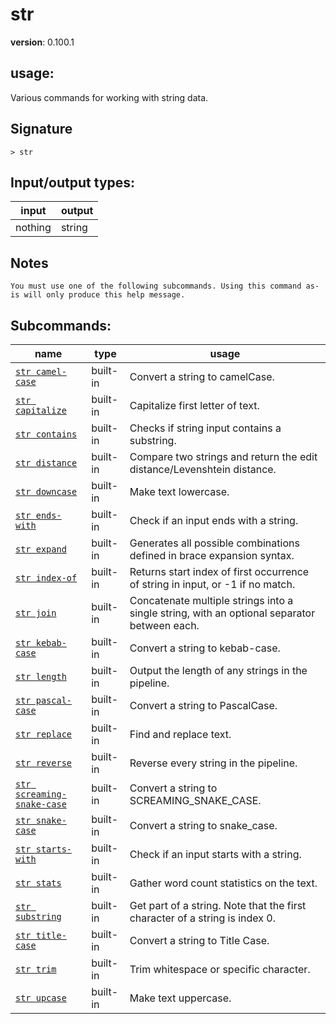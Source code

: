 # str

**version**: 0.100.1

## **usage**:

Various commands for working with string data.

## Signature

`> str `

## Input/output types:

| input   | output |
| ------- | ------ |
| nothing | string |

## Notes

```text
You must use one of the following subcommands. Using this command as-is will only produce this help message.
```

## Subcommands:

| name                                                                     | type     | usage                                                                                       |
| ------------------------------------------------------------------------ | -------- | ------------------------------------------------------------------------------------------- |
| [`str camel-case`](/commands/docs/str_camel-case.md)                     | built-in | Convert a string to camelCase.                                                              |
| [`str capitalize`](/commands/docs/str_capitalize.md)                     | built-in | Capitalize first letter of text.                                                            |
| [`str contains`](/commands/docs/str_contains.md)                         | built-in | Checks if string input contains a substring.                                                |
| [`str distance`](/commands/docs/str_distance.md)                         | built-in | Compare two strings and return the edit distance/Levenshtein distance.                      |
| [`str downcase`](/commands/docs/str_downcase.md)                         | built-in | Make text lowercase.                                                                        |
| [`str ends-with`](/commands/docs/str_ends-with.md)                       | built-in | Check if an input ends with a string.                                                       |
| [`str expand`](/commands/docs/str_expand.md)                             | built-in | Generates all possible combinations defined in brace expansion syntax.                      |
| [`str index-of`](/commands/docs/str_index-of.md)                         | built-in | Returns start index of first occurrence of string in input, or -1 if no match.              |
| [`str join`](/commands/docs/str_join.md)                                 | built-in | Concatenate multiple strings into a single string, with an optional separator between each. |
| [`str kebab-case`](/commands/docs/str_kebab-case.md)                     | built-in | Convert a string to kebab-case.                                                             |
| [`str length`](/commands/docs/str_length.md)                             | built-in | Output the length of any strings in the pipeline.                                           |
| [`str pascal-case`](/commands/docs/str_pascal-case.md)                   | built-in | Convert a string to PascalCase.                                                             |
| [`str replace`](/commands/docs/str_replace.md)                           | built-in | Find and replace text.                                                                      |
| [`str reverse`](/commands/docs/str_reverse.md)                           | built-in | Reverse every string in the pipeline.                                                       |
| [`str screaming-snake-case`](/commands/docs/str_screaming-snake-case.md) | built-in | Convert a string to SCREAMING_SNAKE_CASE.                                                   |
| [`str snake-case`](/commands/docs/str_snake-case.md)                     | built-in | Convert a string to snake_case.                                                             |
| [`str starts-with`](/commands/docs/str_starts-with.md)                   | built-in | Check if an input starts with a string.                                                     |
| [`str stats`](/commands/docs/str_stats.md)                               | built-in | Gather word count statistics on the text.                                                   |
| [`str substring`](/commands/docs/str_substring.md)                       | built-in | Get part of a string. Note that the first character of a string is index 0.                 |
| [`str title-case`](/commands/docs/str_title-case.md)                     | built-in | Convert a string to Title Case.                                                             |
| [`str trim`](/commands/docs/str_trim.md)                                 | built-in | Trim whitespace or specific character.                                                      |
| [`str upcase`](/commands/docs/str_upcase.md)                             | built-in | Make text uppercase.                                                                        |

